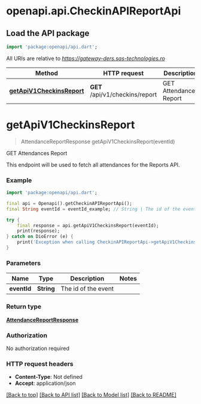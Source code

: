 # openapi.api.CheckinAPIReportApi

## Load the API package
```dart
import 'package:openapi/api.dart';
```

All URIs are relative to *https://gateway-ders.sas-technologies.ro*

Method | HTTP request | Description
------------- | ------------- | -------------
[**getApiV1CheckinsReport**](CheckinAPIReportApi.md#getapiv1checkinsreport) | **GET** /api/v1/checkins/report | GET Attendances Report


# **getApiV1CheckinsReport**
> AttendanceReportResponse getApiV1CheckinsReport(eventId)

GET Attendances Report

This endpoint will be used to fetch all attendances for the Reports API.

### Example
```dart
import 'package:openapi/api.dart';

final api = Openapi().getCheckinAPIReportApi();
final String eventId = eventId_example; // String | The id of the event

try {
    final response = api.getApiV1CheckinsReport(eventId);
    print(response);
} catch on DioError (e) {
    print('Exception when calling CheckinAPIReportApi->getApiV1CheckinsReport: $e\n');
}
```

### Parameters

Name | Type | Description  | Notes
------------- | ------------- | ------------- | -------------
 **eventId** | **String**| The id of the event | 

### Return type

[**AttendanceReportResponse**](AttendanceReportResponse.md)

### Authorization

No authorization required

### HTTP request headers

 - **Content-Type**: Not defined
 - **Accept**: application/json

[[Back to top]](#) [[Back to API list]](../README.md#documentation-for-api-endpoints) [[Back to Model list]](../README.md#documentation-for-models) [[Back to README]](../README.md)

